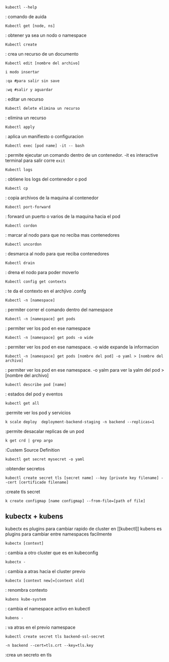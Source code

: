 ```
kubectl --help
```
: comando de auida

```
Kubectl get [node, ns]
```
: obtener ya sea un nodo o namespace

```
Kubectl create
```
: crea un recurso de un documento

```
Kubectl edit [nombre del archivo]

i modo insertar

:qa #para salir sin save

:wq #salir y aguardar
```
: editar un recurso

```
Kubectl delete elimina un recurso
```
: elimina un recurso

```
Kubectl apply
```
: aplica un manifiesto o configuracion 


```
Kubectl exec [pod name] -it -- bash
```
: permite ejecutar un comando dentro de un contenedor. -it es interactive terminal
para salir corre `exit`
```
Kubectl logs
```
: obtiene los logs del contenedor o pod

```
Kubectl cp
```
: copia archivos de la maquina al contenedor

```
Kubectl port-forward
```
: forward un puerto o varios de la maquina hacia el pod

```
Kubectl cordon
```
:  marcar al nodo para que no reciba mas contenedores

```
Kubectl uncordon
```
: desmarca al nodo para que reciba contenedores
```
Kubectl drain
```
: drena el nodo para poder moverlo

```
Kubectl config get contexts
```
: te da el contexto en el archjivo .confg
```
Kubectl -n [namespace] 
```
: permiter correr el comando dentro del namespace

```
Kubectl -n [namespace] get pods
```
: permiter ver los pod en ese namespace

```
Kubectl -n [namespace] get pods -o wide
```
: permiter ver los pod en ese namespace. -o wide expande la informacion

```
Kubectl -n [namespace] get pods [nombre del pod] -o yaml > [nombre del archivo] 

```
: permiter ver los pod en ese namespace. -o yalm para ver la yalm del pod > [nombre del archivo] 

```
kubectl describe pod [name]
```
: estados del pod y eventos

```
kubectl get all
```
:permite ver los pod y servicios

```
k scale deploy  deployment-backend-staging -n backend --replicas=1
```
:permite desacalar replicas de un pod 

```
k get crd | grep argo
```
:Custem Source Definition

```
kubectl get secret mysecret -o yaml
```
:obtender secretos

```
kubectl create secret tls [secret name] --key [private key filename] --cert [certificade filename]
```
:create tls secret 

```
k create configmap [name configmap] --from-file=[path of file]
```
## kubectx + kubens
kubectx es plugins para cambiar rapido de cluster en [[kubectl]]
kubens es plugins para cambiar entre namespaces facilmente

```
kubectx [context]
```
: cambia a otro cluster que es en kubeconfig

```
kubectx -
```
: cambia a atras hacia el cluster previo

```
kubectx [context new]=[context old]
```
: renombra contexto

```
kubens kube-system
```
: cambia el namespace activo en kubectl

```
kubens -
```
: va atras en el previo namespace

```
kubectl create secret tls backend-ssl-secret

-n backend --cert=tls.crt --key=tls.key
```

:crea un secreto en tls




